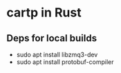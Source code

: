 # cartp in Rust


## Deps for local builds

- sudo apt install libzmq3-dev
- sudo apt install protobuf-compiler

